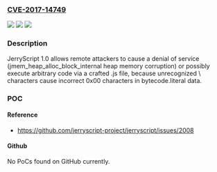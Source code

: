 ### [CVE-2017-14749](https://cve.mitre.org/cgi-bin/cvename.cgi?name=CVE-2017-14749)
![](https://img.shields.io/static/v1?label=Product&message=n%2Fa&color=blue)
![](https://img.shields.io/static/v1?label=Version&message=n%2Fa&color=blue)
![](https://img.shields.io/static/v1?label=Vulnerability&message=n%2Fa&color=brighgreen)

### Description

JerryScript 1.0 allows remote attackers to cause a denial of service (jmem_heap_alloc_block_internal heap memory corruption) or possibly execute arbitrary code via a crafted .js file, because unrecognized \ characters cause incorrect 0x00 characters in bytecode.literal data.

### POC

#### Reference
- https://github.com/jerryscript-project/jerryscript/issues/2008

#### Github
No PoCs found on GitHub currently.

